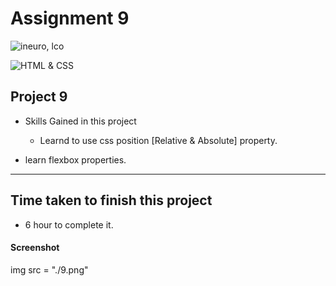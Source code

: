 # Assignment 9

![ineuro, lco](https://img.shields.io/badge/iNeuron-LCO-green)

![HTML & CSS](https://img.shields.io/badge/HTML-CSS-orange)




## Project 9 

-   Skills Gained in this project
    -   Learnd to use css position [Relative & Absolute] property.
   
- learn flexbox properties.

---

## Time taken to finish this project

-   6 hour to complete it.


#### Screenshot
img src = "./9.png"
